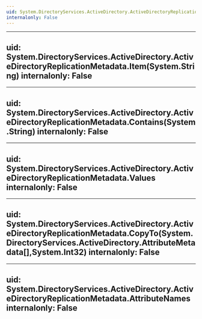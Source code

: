 ```yaml
---
uid: System.DirectoryServices.ActiveDirectory.ActiveDirectoryReplicationMetadata
internalonly: False
---
```


---
uid: System.DirectoryServices.ActiveDirectory.ActiveDirectoryReplicationMetadata.Item(System.String)
internalonly: False
---

---
uid: System.DirectoryServices.ActiveDirectory.ActiveDirectoryReplicationMetadata.Contains(System.String)
internalonly: False
---

---
uid: System.DirectoryServices.ActiveDirectory.ActiveDirectoryReplicationMetadata.Values
internalonly: False
---

---
uid: System.DirectoryServices.ActiveDirectory.ActiveDirectoryReplicationMetadata.CopyTo(System.DirectoryServices.ActiveDirectory.AttributeMetadata[],System.Int32)
internalonly: False
---

---
uid: System.DirectoryServices.ActiveDirectory.ActiveDirectoryReplicationMetadata.AttributeNames
internalonly: False
---
